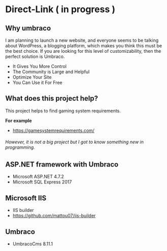 # Direct-Link ( in progress )

## Why umbraco
I am planning to launch a new website, and everyone seems to be talking about WordPress, a blogging platform, which makes you think this must be the best choice.
If you are looking for this level of customizability, then the perfect solution is Umbraco.
* It Gives You More Control
* The Community is Large and Helpful
* Optimize Your Site
* You Can Use it For Free

## What does this project help?
This project helps to find gaming system requirements.

**For example**
* https://gamesystemrequirements.com/

###### However, it is not a big project but I got to know something new in programming.

## ASP.NET framework with Umbraco
* Microsoft ASP.NET 4.7.2
* Microsoft SQL Express 2017

## Microsoft IIS
* IIS builder
* https://github.com/mattou07/iis-builder

## Umbraco
* UmbracoCms 8.11.1
